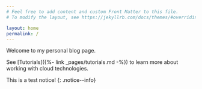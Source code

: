 ```yaml
---
# Feel free to add content and custom Front Matter to this file.
# To modify the layout, see https://jekyllrb.com/docs/themes/#overriding-theme-defaults

layout: home
permalink: /
---
```


Welcome to my personal blog page.

See [Tutorials]({%- link _pages/tutorials.md -%}) to learn more about working with cloud technologies.

This is a test notice!
{: .notice--info}
